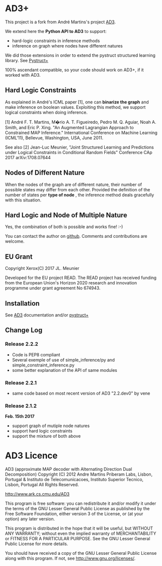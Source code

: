 
# AD3+

This project is a fork from André Martins's project [AD3](https://github.com/andre-martins/AD3).

We extend here the __Python API to AD3__ to support:
- hard-logic constraints in inference methods
- inference on graph where nodes have different natures

We did those extensions in order to extend the pystruct structured learning library. See [Pystruct+](https://github.com/jlmeunier/pystruct)

100% ascendant compatible, so your code should work on AD3+, if it worked with AD3.


## Hard Logic Constraints
As explained in André's ICML paper [1], one can **binarize the graph** and make inference on boolean values.
Exploiting this method, we support logical constraints when doing inference.

[1] André F. T. Martins, M�rio A. T. Figueiredo, Pedro M. Q. Aguiar, Noah A. Smith, and Eric P. Xing.
"An Augmented Lagrangian Approach to Constrained MAP Inference."
International Conference on Machine Learning (ICML'11), Bellevue, Washington, USA, June 2011.

See also 
[2] Jean-Luc Meunier, "Joint Structured Learning and Predictions under Logical Constraints in Conditional Random Fields"
Conference CAp 2017
 arXiv:1708.07644

## Nodes of Different Nature
When the nodes of the graph are of different nature, their number of possible states may differ from each other. Provided the definition of the number of states per **type of node** , the inference method deals gracefully with this situation.

## Hard Logic and Node of Multiple Nature
Yes, the combination of both is possible and works fine! :-)


You can contact the author on [github](https://github.com/jlmeunier/AD3). Comments and contributions are welcome.

## EU Grant
Copyright Xerox(C) 2017 JL. Meunier

Developed for the EU project READ. The READ project has received funding 
from the European Union's Horizon 2020 research and innovation programme 
under grant agreement No 674943.

## Installation
See [AD3](https://github.com/andre-martins/AD3) documentation and/or [pystruct+](https://github.com/jlmeunier/pystruct)


## Change Log

### Release 2.2.2

- Code is PEP8 compliant
- Several exemple of use of simple_inference/py and simple_constraint_inference.py
- some better explanation of the API of same modules

### Release 2.2.1

- same code based on most recent version of AD3 "2.2.dev0" by vene 

### Release 2.1.2 

**Feb. 15th 2017**

- support graph of mutiple node natures
- support hard logic constraints
- support the mixture of both above

# AD3 Licence

AD3 (approximate MAP decoder with Alternating Direction Dual Decomposition)
Copyright (C) 2012
Andre Martins
Priberam Labs, Lisbon, Portugal &
Instituto de Telecomunicacoes, Instituto Superior Tecnico, Lisbon, Portugal
All Rights Reserved.

http://www.ark.cs.cmu.edu/AD3

This program is free software: you can redistribute it and/or modify
it under the terms of the GNU Lesser General Public License as published by
the Free Software Foundation, either version 3 of the License, or
(at your option) any later version.

This program is distributed in the hope that it will be useful,
but WITHOUT ANY WARRANTY; without even the implied warranty of
MERCHANTABILITY or FITNESS FOR A PARTICULAR PURPOSE.  See the
GNU Lesser General Public License for more details.

You should have received a copy of the GNU Lesser General Public License
along with this program.  If not, see <http://www.gnu.org/licenses/>.
